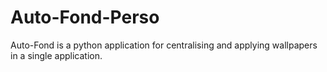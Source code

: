 # Auto-Fond-Perso
Auto-Fond is a python application for centralising and applying wallpapers in a single application. 
